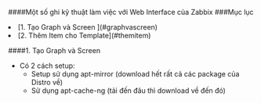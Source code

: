 ####Một số ghi kỹ thuật làm việc với Web Interface của Zabbix
###Mục lục
  <li>[1. Tạo Graph và Screen ](#graphvascreen)</li>
  <li>[2. Thêm Item cho Template](#themitem)</li>

####1. Tạo Graph và Screen
<a name="graphvascreen"> </a> 
- Có 2 cách setup:
  - Setup sử dụng apt-mirror (download hết rất cả các package của Distro về)
  - Sử dụng apt-cache-ng (tải đến đâu thì download về đến đó)
